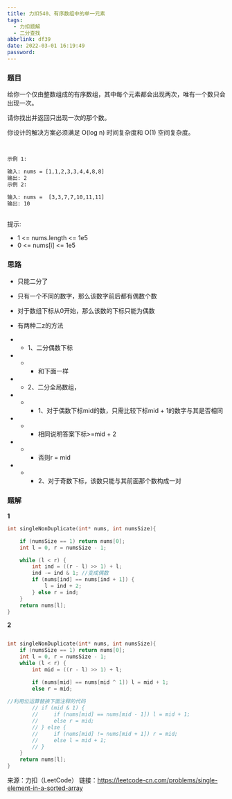 ```yaml
---
title: 力扣540、有序数组中的单一元素
tags:
  - 力扣题解
  - 二分查找
abbrlink: df39
date: 2022-03-01 16:19:49
password:
---
```



### 题目


给你一个仅由整数组成的有序数组，其中每个元素都会出现两次，唯有一个数只会出现一次。

请你找出并返回只出现一次的那个数。

你设计的解决方案必须满足 O(log n) 时间复杂度和 O(1) 空间复杂度。

 
~~~tex
示例 1:

输入: nums = [1,1,2,3,3,4,4,8,8]
输出: 2
示例 2:

输入: nums =  [3,3,7,7,10,11,11]
输出: 10
 
~~~

提示:

* 1 <= nums.length <= 1e5
* 0 <= nums[i] <= 1e5



### 思路

* 只能二分了
* 只有一个不同的数字，那么该数字前后都有偶数个数
* 对于数组下标从0开始，那么该数的下标只能为偶数



* 有两种二z的方法
* * 1、二分偶数下标
* * * 和下面一样

* * 2、二分全局数组，
* * * 1、对于偶数下标mid的数，只需比较下标mid + 1的数字与其是否相同
* * * 相同说明答案下标>=mid + 2
* * * 否则r = mid
* * * 2、对于奇数下标，该数只能与其前面那个数构成一对



### 题解

**1**
~~~c
int singleNonDuplicate(int* nums, int numsSize){

    if (numsSize == 1) return nums[0];
    int l = 0, r = numsSize - 1;

    while (l < r) {
        int ind = ((r - l) >> 1) + l;
        ind -= ind & 1; //变成偶数
        if (nums[ind] == nums[ind + 1]) {
            l = ind + 2;
        } else r = ind;
    }
    return nums[l];
}


~~~




**2**


~~~c

int singleNonDuplicate(int* nums, int numsSize){
    if (numsSize == 1) return nums[0];
    int l = 0, r = numsSize - 1;
    while (l < r) {
        int mid = ((r - l) >> 1) + l;

        if (nums[mid] == nums[mid ^ 1]) l = mid + 1;
        else r = mid;
	
//利用位运算替换下面注释的代码
        // if (mid & 1) {
        //     if (nums[mid] == nums[mid - 1]) l = mid + 1;
        //     else r = mid;
        // } else {
        //     if (nums[mid] != nums[mid + 1]) r = mid;
        //     else l = mid + 1;
        // }
    }
    return nums[l];
}


~~~











来源：力扣（LeetCode）
链接：https://leetcode-cn.com/problems/single-element-in-a-sorted-array
